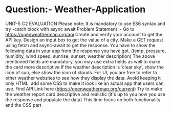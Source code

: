 # Question:- Weather-Application

UNIT-5 C2 EVALUATION
Please note: It is mandatory to use ES6 syntax and try -catch block with async await
Problem Statement :-
Go to https://openweathermap.org/api
Create and verify your account to get the API key.
Design an input box to get the value of a city.
Make a GET request using fetch and async-await to get the response.
You have to show the following data in your app from the response you have got. (temp, pressure, humidity, wind speed, sunrise, sunset, weather description)
The above mentioned fields are mandatory, you may use extra fields as well to make the card more descriptive
If the weather description is ‘clear sky’, show the icon of sun, else show the icon of clouds.
For UI, you are free to refer to other weather websites to see how they display the data.
Avoid keeping it only HTML, add some CSS to make it look like an actual app that users can use.
Find API Link here (https://openweathermap.org/current)
Try to make the weather report card descriptive and realistic (it's up to you how you use the response and populate the data)
This time focus on both functionality and the CSS part
